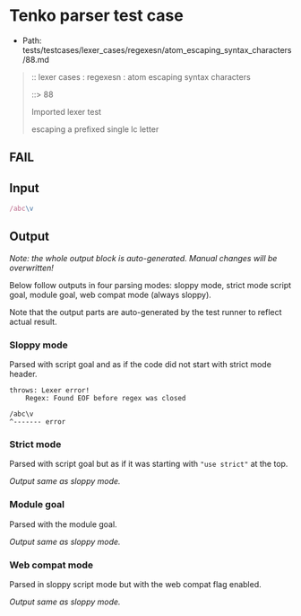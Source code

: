 # Tenko parser test case

- Path: tests/testcases/lexer_cases/regexesn/atom_escaping_syntax_characters/88.md

> :: lexer cases : regexesn : atom escaping syntax characters
>
> ::> 88
>
> Imported lexer test
>
> escaping a prefixed single lc letter

## FAIL

## Input

`````js
/abc\v
`````

## Output

_Note: the whole output block is auto-generated. Manual changes will be overwritten!_

Below follow outputs in four parsing modes: sloppy mode, strict mode script goal, module goal, web compat mode (always sloppy).

Note that the output parts are auto-generated by the test runner to reflect actual result.

### Sloppy mode

Parsed with script goal and as if the code did not start with strict mode header.

`````
throws: Lexer error!
    Regex: Found EOF before regex was closed

/abc\v
^------- error
`````

### Strict mode

Parsed with script goal but as if it was starting with `"use strict"` at the top.

_Output same as sloppy mode._

### Module goal

Parsed with the module goal.

_Output same as sloppy mode._

### Web compat mode

Parsed in sloppy script mode but with the web compat flag enabled.

_Output same as sloppy mode._
